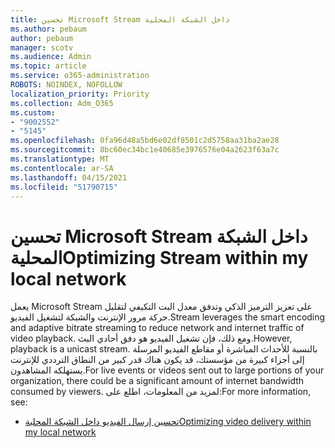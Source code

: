 ```yaml
---
title: تحسين Microsoft Stream داخل الشبكة المحلية
ms.author: pebaum
author: pebaum
manager: scotv
ms.audience: Admin
ms.topic: article
ms.service: o365-administration
ROBOTS: NOINDEX, NOFOLLOW
localization_priority: Priority
ms.collection: Adm_O365
ms.custom:
- "9002552"
- "5145"
ms.openlocfilehash: 0fa96d48a5bd6e02df8501c2d5758aa31ba2ae28
ms.sourcegitcommit: 8bc60ec34bc1e40685e3976576e04a2623f63a7c
ms.translationtype: MT
ms.contentlocale: ar-SA
ms.lasthandoff: 04/15/2021
ms.locfileid: "51790715"
---
```

# <a name="optimizing-stream-within-my-local-network"></a><span data-ttu-id="b28ee-102">تحسين Microsoft Stream داخل الشبكة المحلية</span><span class="sxs-lookup"><span data-stu-id="b28ee-102">Optimizing Stream within my local network</span></span>

<span data-ttu-id="b28ee-103">يعمل Microsoft Stream على تعزيز الترميز الذكي وتدفق معدل البت التكيفي لتقليل حركة مرور الإنترنت والشبكة لتشغيل الفيديو.</span><span class="sxs-lookup"><span data-stu-id="b28ee-103">Stream leverages the smart encoding and adaptive bitrate streaming to reduce network and internet traffic of video playback.</span></span> <span data-ttu-id="b28ee-104">ومع ذلك، فإن تشغيل الفيديو هو دفق أحادي البث.</span><span class="sxs-lookup"><span data-stu-id="b28ee-104">However, playback is a unicast stream.</span></span> <span data-ttu-id="b28ee-105">بالنسبة للأحداث المباشرة أو مقاطع الفيديو المرسلة إلى أجزاء كبيرة من مؤسستك، قد يكون هناك قدر كبير من النطاق الترددي للإنترنت يستهلكه المشاهدون.</span><span class="sxs-lookup"><span data-stu-id="b28ee-105">For live events or videos sent out to large portions of your organization, there could be a significant amount of internet bandwidth consumed by viewers.</span></span> <span data-ttu-id="b28ee-106">لمزيد من المعلومات، اطلع على:</span><span class="sxs-lookup"><span data-stu-id="b28ee-106">For more information, see:</span></span>

- [<span data-ttu-id="b28ee-107">تحسين إرسال الفيديو داخل الشبكة المحلية</span><span class="sxs-lookup"><span data-stu-id="b28ee-107">Optimizing video delivery within my local network</span></span>](https://docs.microsoft.com/stream/network-overview#optimizing-video-delivery-within-my-local-network)
